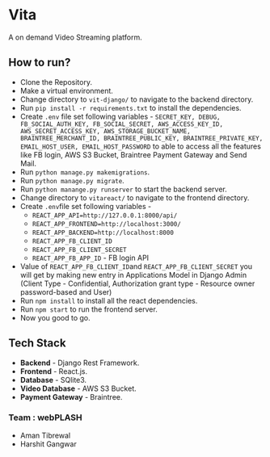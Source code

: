 # Vita
A on demand Video Streaming platform.
## How to run?
* Clone the Repository.
* Make a virtual environment.
* Change directory to `vit-django/` to navigate to the backend directory.
* Run `pip install -r requirements.txt` to install the dependencies.
* Create `.env` file set following variables - 
  `SECRET_KEY, DEBUG, FB_SOCIAL_AUTH_KEY, FB_SOCIAL_SECRET, AWS_ACCESS_KEY_ID, AWS_SECRET_ACCESS_KEY, AWS_STORAGE_BUCKET_NAME, BRAINTREE_MERCHANT_ID, BRAINTREE_PUBLIC_KEY, BRAINTREE_PRIVATE_KEY, EMAIL_HOST_USER, EMAIL_HOST_PASSWORD` to able to access all the features like FB login, AWS S3 Bucket, Braintree Payment Gateway and Send Mail.
* Run `python manage.py makemigrations`.
* Run `python manage.py migrate`.
* Run `python manange.py runserver` to start the backend server.
* Change directory to `vitareact/` to navigate to the frontend directory.
* Create `.env`file set following variables - 
    * `REACT_APP_API=http://127.0.0.1:8000/api/`
    * `REACT_APP_FRONTEND=http://localhost:3000/`
    * `REACT_APP_BACKEND=http://localhost:8000`
    * `REACT_APP_FB_CLIENT_ID`
    * `REACT_APP_FB_CLIENT_SECRET`
    * `REACT_APP_FB_APP_ID` - FB login API
* Value of `REACT_APP_FB_CLIENT_ID`and `REACT_APP_FB_CLIENT_SECRET` you will get by making new entry in Applications Model in Django Admin (Client Type - Confidential, Authorization grant type - Resource owner password-based and User)
* Run `npm install` to install all the react dependencies.
* Run `npm start` to run the frontend server.
* Now you good to go.
## Tech Stack
* **Backend** - Django Rest Framework.
* **Frontend** - React.js.
* **Database** - SQlite3.
* **Video Database** - AWS S3 Bucket.
* **Payment Gateway** - Braintree.

### Team : webPLASH
* Aman Tibrewal
* Harshit Gangwar
